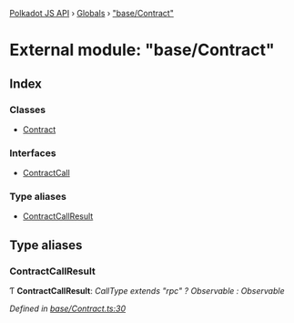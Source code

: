 [Polkadot JS API](../README.md) › [Globals](../globals.md) › ["base/Contract"](_base_contract_.md)

# External module: "base/Contract"

## Index

### Classes

* [Contract](../classes/_base_contract_.contract.md)

### Interfaces

* [ContractCall](../interfaces/_base_contract_.contractcall.md)

### Type aliases

* [ContractCallResult](_base_contract_.md#contractcallresult)

## Type aliases

###  ContractCallResult

Ƭ **ContractCallResult**: *CallType extends "rpc" ? Observable<ContractCallOutcome> : Observable<SubmittableResult>*

*Defined in [base/Contract.ts:30](https://github.com/polkadot-js/api/blob/6ba28c8ad2/packages/api-contract/src/base/Contract.ts#L30)*
